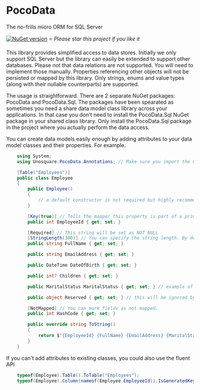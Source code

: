 # PocoData
The no-frills micro ORM for SQL Server

[![NuGet version](https://badge.fury.io/nu/PocoData.Sql.svg)](https://badge.fury.io/nu/PocoData.Sql)
:star: *Please star this project if you like it*

This library provides simplified access to data stores. Initially we only support SQL Server but the library can easily be extended to support other databases. Please not that data relations are not supported. You will need to implement those manually. Properties referencing other objects will not be persisted or mapped by this library. Only strings, enums and value types (along with their nullable counterparts) are supported.

The usage is straightforward. There are 2 separate NuGet packages: PocoData and PocoData.Sql. The packages have been spearated as sometimes you need a share data model class library across your applications. In that case you don't need to install the PocoData.Sql NuGet package in your shared class library. Only install the PocoData.Sql package in the project where you actually perform the data access.

You can create data models easily enough by adding attributes to your data model classes and their properties. For example.

```csharp
    using System;
    using Unosquare.PocoData.Annotations; // Make sure you import the namespace containing the data annotations.

    [Table("Employees")]
    public class Employee
    {
        public Employee()
        {
            // a default constructor is not required but highly recommended.
        }

        [Key(true)] // Tells the mapper this property is part of a primary key and that its value is generated by the DB.
        public int EmployeeId { get; set; }

        [Required] // This string will be set as NOT NULL
        [StringLength(300)] // You can specify the string length. By default it is 255 characters.
        public string FullName { get; set; }

        public string EmailAddress { get; set; }

        public DateTime DateOfBirth { get; set; }

        public int? Children { get; set; }

        public MaritalStatus MaritalStatus { get; set; } // example of an enum (values will be stored as integers)

        public object Reserved { get; set; } // this will be ignored by the mapper.

        [NotMapped] // You can mark fields as not mapped.
        public int HashCode { get; set; }

        public override string ToString()
        {
            return $"{EmployeeId} {FullName} {EmailAddress} {MaritalStatus} {DateOfBirth} {Children}";
        }
    }
```

If you can't add attributes to existing classes, you could also use the fluent API

```csharp
    typeof(Employee).Table().ToTable("Employees");
    typeof(Employee).Column(nameof(Employee.EmployeeId)).IsGeneratedKeyColumn();
```
